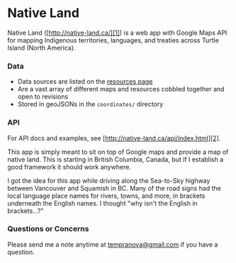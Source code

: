 # Native Land

Native Land ([http://native-land.ca/][1]) is a web app with Google Maps API for mapping Indigenous territories, languages, and treaties across Turtle Island (North America).

### Data

* Data sources are listed on the [resources page][3]
* Are a vast array of different maps and resources cobbled together and open to revisions
* Stored in geoJSONs in the `coordinates/` directory

### API

For API docs and examples, see [http://native-land.ca/api/index.html][2].

<p>This app is simply meant to sit on top of Google maps and provide a map of native land. This is starting in British Columbia, Canada, but if I establish a good framework it should work anywhere.</p>
<p>I got the idea for this app while driving along the Sea-to-Sky highway between Vancouver and Squamish in BC. Many of the road signs had the local language place names for rivers, towns, and more, in brackets underneath the English names. I thought "why isn't the English in brackets...?"</p>

### Questions or Concerns

Please send me a note anytime at tempranova@gmail.com if you have a question.

[1]:http://native-land.ca
[2]:http://native-land.ca/api/index.html
[3]:http://native-land.ca/ca/resources.html